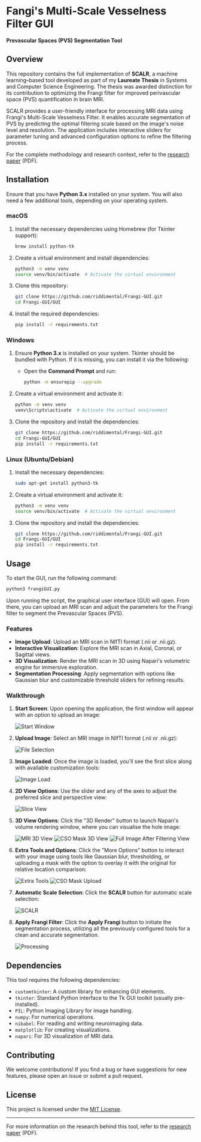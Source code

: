 # Fangi's Multi-Scale Vesselness Filter GUI
**Prevascular Spaces (PVS) Segmentation Tool**

## Overview

This repository contains the full implementation of **SCALR**, a machine learning–based tool developed as part of my **Laureate Thesis** in Systems and Computer Science Engineering. The thesis was awarded distinction for its contribution to optimizing the Frangi filter for improved perivascular space (PVS) quantification in brain MRI.

SCALR provides a user-friendly interface for processing MRI data using Frangi's Multi-Scale Vesselness Filter. It enables accurate segmentation of PVS by predicting the optimal filtering scale based on the image's noise level and resolution. The application includes interactive sliders for parameter tuning and advanced configuration options to refine the filtering process.

For the complete methodology and research context, refer to the [research paper](./paper/SCALR_PAPER.pdf) (PDF).

## Installation

Ensure that you have **Python 3.x** installed on your system. You will also need a few additional tools, depending on your operating system.

### macOS

1. Install the necessary dependencies using Homebrew (for Tkinter support):
   ```bash
   brew install python-tk
   ```

2. Create a virtual environment and install dependencies:

   ```bash
   python3 -m venv venv
   source venv/bin/activate  # Activate the virtual environment
   ```

3. Clone this repository:

   ```bash
   git clone https://github.com/riddimental/Frangi-GUI.git
   cd Frangi-GUI/GUI
   ```

4. Install the required dependencies:

   ```bash
   pip install -r requirements.txt
   ```

### Windows

1. Ensure **Python 3.x** is installed on your system. Tkinter should be bundled with Python. If it is missing, you can install it via the following:

   * Open the **Command Prompt** and run:

     ```bash
     python -m ensurepip --upgrade
     ```

2. Create a virtual environment and activate it:

   ```bash
   python -m venv venv
   venv\Scripts\activate  # Activate the virtual environment
   ```

3. Clone the repository and install the dependencies:

   ```bash
   git clone https://github.com/riddimental/Frangi-GUI.git
   cd Frangi-GUI/GUI
   pip install -r requirements.txt
   ```

### Linux (Ubuntu/Debian)

1. Install the necessary dependencies:

   ```bash
   sudo apt-get install python3-tk
   ```

2. Create a virtual environment and activate it:

   ```bash
   python3 -m venv venv
   source venv/bin/activate  # Activate the virtual environment
   ```

3. Clone the repository and install the dependencies:

   ```bash
   git clone https://github.com/riddimental/Frangi-GUI.git
   cd Frangi-GUI/GUI
   pip install -r requirements.txt
   ```

## Usage

To start the GUI, run the following command:

```bash
python3 frangiGUI.py
```

Upon running the script, the graphical user interface (GUI) will open. From there, you can upload an MRI scan and adjust the parameters for the Frangi filter to segment the Prevascular Spaces (PVS).

### Features

* **Image Upload**: Upload an MRI scan in NIfTI format (.nii or .nii.gz).
* **Interactive Visualization**: Explore the MRI scan in Axial, Coronal, or Sagittal views.
* **3D Visualization**: Render the MRI scan in 3D using Napari's volumetric engine for immersive exploration.
* **Segmentation Processing**: Apply segmentation with options like Gaussian blur and customizable threshold sliders for refining results.

### Walkthrough

1. **Start Screen**: Upon opening the application, the first window will appear with an option to upload an image:
   
   ![Start Window](screenshots/Nstart.png)


2. **Upload Image**: Select an MRI image in NIfTI format (.nii or .nii.gz):

   ![File Selection](gifs/Loading%20MRI.gif)


3. **Image Loaded**: Once the image is loaded, you'll see the first slice along with available customization tools:

   ![Image Load](screenshots/Ncoronal.png)


4. **2D View Options**: Use the slider and any of the axes to adjust the preferred slice and perspective view:

   ![Slice View](gifs/first%20GUI%20view.gif)


5. **3D View Options**: Click the "3D Render" button to launch Napari's volume rendering window, where you can visualise the hole image:

   ![MRI 3D View](gifs/3d%20render.gif)
   ![CSO Mask 3D View](gifs/loading%20masks%202.gif)
   ![Full Image After Filtering View](screenshots/N3Dview.png)


6. **Extra Tools and Options**: Click the "More Options" button to interact with your image using tools like Gaussian blur, thresholding, or uploading a mask with the option to overlay it with the original for relative location comparison:

   ![Extra Tools](gifs/extra%20options.gif)
   ![CSO Mask Upload](gifs/loading%20masks.gif)


7. **Automatic Scale Selection**: Click the **SCALR** button for automatic scale selection:

   ![SCALR](screenshots/Nscalr.png)


8. **Apply Frangi Filter**: Click the **Apply Frangi** button to initiate the segmentation process, utilizing all the previously configured tools for a clean and accurate segmentation.

   ![Processing](gifs/full%20pvs%20segmentation.gif)


## Dependencies

This tool requires the following dependencies:

* `customtkinter`: A custom library for enhancing GUI elements.
* `tkinter`: Standard Python interface to the Tk GUI toolkit (usually pre-installed).
* `PIL`: Python Imaging Library for image handling.
* `numpy`: For numerical operations.
* `nibabel`: For reading and writing neuroimaging data.
* `matplotlib`: For creating visualizations.
* `napari`: For 3D visualization of MRI data.


## Contributing

We welcome contributions! If you find a bug or have suggestions for new features, please open an issue or submit a pull request.

## License

This project is licensed under the [MIT License](LICENSE).

---

For more information on the research behind this tool, refer to the [research paper](./paper/SCALR_PAPER.pdf) (PDF).
